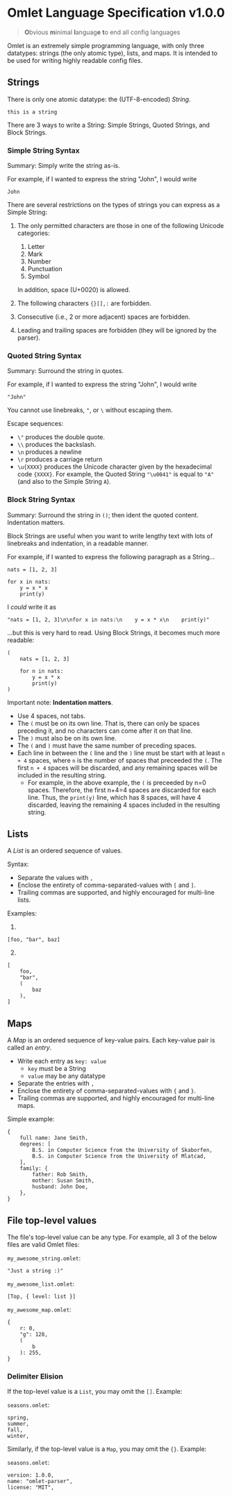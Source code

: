 # Omlet Language Specification v1.0.0

> **O**bvious **m**inimal **l**anguag**e** **t**o end all config languages

Omlet is an extremely simple programming language, with only three datatypes: strings (the only atomic type), lists, and maps.
It is intended to be used for writing highly readable config files.

## Strings

There is only one atomic datatype: the (UTF-8-encoded) _String_.

```omlet
this is a string
```

There are 3 ways to write a String: Simple Strings, Quoted Strings, and
Block Strings.

### Simple String Syntax

Summary: Simply write the string as-is.

For example, if I wanted to express the string "John", I would write

```omlet
John
```

There are several restrictions on the types of strings you can express as a Simple String:

1. The only permitted characters are those in one of the following Unicode categories:

   1. Letter
   2. Mark
   3. Number
   4. Punctuation
   5. Symbol

   In addition, space (U+0020) is allowed.

2. The following characters `{}[],:` are forbidden.
3. Consecutive (i.e., 2 or more adjacent) spaces are forbidden.
4. Leading and trailing spaces are forbidden (they will be ignored by the parser).

### Quoted String Syntax

Summary: Surround the string in quotes.

For example, if I wanted to express the string "John", I would write

```omlet
"John"
```

You cannot use linebreaks, `"`, or `\` without escaping them.

Escape sequences:

- `\"` produces the double quote.
- `\\` produces the backslash.
- `\n` produces a newline
- `\r` produces a carriage return
- `\u{XXXX}` produces the Unicode character given by the hexadecimal code `{XXXX}`. For example, the Quoted String `"\u0041"` is equal to `"A"` (and also to the Simple String `A`).

### Block String Syntax

Summary: Surround the string in `()`; then ident the quoted content. Indentation matters.

Block Strings are useful when you want to write lengthy text with lots of linebreaks and indentation, in a readable manner.

For example, if I wanted to express the following paragraph as a String...

```text
nats = [1, 2, 3]

for x in nats:
    y = x * x
    print(y)
```

I _could_ write it as

```omlet
"nats = [1, 2, 3]\n\nfor x in nats:\n    y = x * x\n    print(y)"
```

...but this is very hard to read. Using Block Strings, it becomes much more readable:

```omlet
(
    nats = [1, 2, 3]

    for n in nats:
        y = x * x
        print(y)
)
```

Important note: **Indentation matters**.

- Use 4 spaces, not tabs.
- The `(` must be on its own line. That is, there can only be spaces preceding it, and no characters can come after it on that line.
- The `)` must also be on its own line.
- The `(` and `)` must have the same number of preceding spaces.
- Each line in between the `(` line and the `)` line must be start with at least `n + 4` spaces, where `n` is the number of spaces that preceeded the `(`. The first `n + 4` spaces will be discarded, and any remaining spaces will be included in the resulting string.
  - For example, in the above example, the `(` is preceeded by n=0 spaces.
    Therefore, the first n+4=4 spaces are discarded for each line.
    Thus, the `print(y)` line, which has 8 spaces, will have 4 discarded,
    leaving the remaining 4 spaces included in the resulting string.

## Lists

A _List_ is an ordered sequence of values.

Syntax:

- Separate the values with `,`
- Enclose the entirety of comma-separated-values with `[` and `]`.
- Trailing commas are supported, and highly encouraged for multi-line lists.

Examples:

1.

```omlet
[foo, "bar", baz]
```

2.

```omlet
[
    foo,
    "bar",
    (
        baz
    ),
]
```

## Maps

A _Map_ is an ordered sequence of key-value pairs. Each key-value pair is called an _entry_.

- Write each entry as `key: value`
  - `key` must be a String
  - `value` may be any datatype
- Separate the entries with `,`
- Enclose the entirety of comma-separated-values with `{` and `}`.
- Trailing commas are supported, and highly encouraged for multi-line maps.

Simple example:

```
{
    full name: Jane Smith,
    degrees: [
        B.S. in Computer Science from the University of Skaborfen,
        B.S. in Computer Science from the University of Mlatcad,
    ],
    family: {
        father: Rob Smith,
        mother: Susan Smith,
        husband: John Doe,
    },
}
```

## File top-level values

The file's top-level value can be any type. For example, all 3 of the below files are valid Omlet files:

`my_awesome_string.omlet`:

```omlet
"Just a string :)"
```

`my_awesome_list.omlet`:

```omlet
[Top, { level: list }]
```

`my_awesome_map.omlet`:

```omlet
{
    r: 0,
    "g": 128,
    (
        b
    ): 255,
}
```

### Delimiter Elision

If the top-level value is a `List`, you may omit the `[]`. Example:

`seasons.omlet`:

```omlet
spring,
summer,
fall,
winter,
```

Similarly, if the top-level value is a `Map`, you may omit the `{}`. Example:

`seasons.omlet`:

```omlet
version: 1.0.0,
name: "omlet-parser",
license: "MIT",
```
